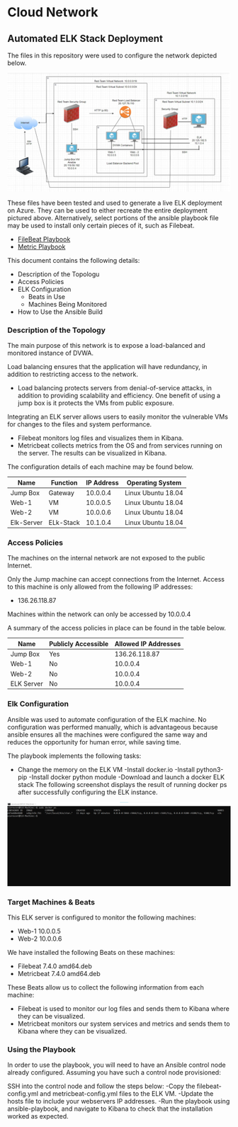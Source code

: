 # Cloud Network
## Automated ELK Stack Deployment

The files in this repository were used to configure the network depicted below.

![](Diagrams/cloud-network.png)

These files have been tested and used to generate a live ELK deployment on Azure. They can be used to either recreate the entire deployment pictured above. Alternatively, select portions of the ansible playbook file may be used to install only certain pieces of it, such as Filebeat.

  - [FileBeat Playbook](https://github.com/MaddoxSecurity/UCLA-CyberSecurity-BootCamp/blob/main/Ansible/File%20Beat%20Ansible%20playbook.txt)
  - [Metric Playbook](https://github.com/MaddoxSecurity/UCLA-CyberSecurity-BootCamp/blob/main/Ansible/Metricbeat-playbook.yml.txt)

This document contains the following details:
- Description of the Topologu
- Access Policies
- ELK Configuration
  - Beats in Use
  - Machines Being Monitored
- How to Use the Ansible Build


### Description of the Topology

The main purpose of this network is to expose a load-balanced and monitored instance of DVWA.

Load balancing ensures that the application will have redundancy, in addition to restricting access to the network.
- Load balancing protects servers from denial-of-service attacks, in addition to providing scalability and efficiency. One benefit of using a jump box is it protects the VMs from public exposure.

Integrating an ELK server allows users to easily monitor the vulnerable VMs for changes to the files and system performance.
- Filebeat monitors log files and visualizes them in Kibana.
- Metricbeat collects metrics from the OS and from services running on the server. The results can be visualized in Kibana.

The configuration details of each machine may be found below.

| Name     | Function | IP Address | Operating System |
|----------|----------|------------|------------------|
| Jump Box | Gateway  | 10.0.0.4   |Linux Ubuntu 18.04|
| Web-1    | VM       | 10.0.0.5   |Linux Ubuntu 18.04|
| Web-2    | VM       | 10.0.0.6   |Linux Ubuntu 18.04|
|Elk-Server|ELk-Stack | 10.1.0.4   |Linux Ubuntu 18.04|

### Access Policies

The machines on the internal network are not exposed to the public Internet. 

Only the Jump machine can accept connections from the Internet. Access to this machine is only allowed from the following IP addresses:
- 136.26.118.87

Machines within the network can only be accessed by 10.0.0.4

A summary of the access policies in place can be found in the table below.

| Name     | Publicly Accessible | Allowed IP Addresses |
|----------|---------------------|----------------------|
| Jump Box | Yes                 | 136.26.118.87        |
|  Web-1   | No                  | 10.0.0.4             |
|  Web-2   | No                  | 10.0.0.4             |
|ELK Server| No                  | 10.0.0.4             |

### Elk Configuration

Ansible was used to automate configuration of the ELK machine. No configuration was performed manually, which is advantageous because ansible ensures all the machines were configured the same way and reduces the opportunity for human error, while saving time.

The playbook implements the following tasks:
- Change the memory on the ELK VM
-Install docker.io
-Install python3-pip
-Install docker python module
-Download and launch a docker ELK stack The following screenshot displays the result of running docker ps after successfully configuring the ELK instance.


![](Diagrams/sudo_docker_ps.png)

### Target Machines & Beats
This ELK server is configured to monitor the following machines:
- Web-1 10.0.0.5
- Web-2 10.0.0.6

We have installed the following Beats on these machines:
- Filebeat 7.4.0 amd64.deb
- Metricbeat 7.4.0 amd64.deb

These Beats allow us to collect the following information from each machine:
- Filebeat is used to monitor our log files and sends them to Kibana where they can be visualized.
- Metricbeat monitors our system services and metrics and sends them to Kibana where they can be visualized.

### Using the Playbook
In order to use the playbook, you will need to have an Ansible control node already configured. Assuming you have such a control node provisioned: 

SSH into the control node and follow the steps below:
-Copy the filebeat-config.yml and metricbeat-config.yml files to the ELK VM.
-Update the hosts file to include your webservers IP addresses.
-Run the playbook using ansible-playbook, and navigate to Kibana to check that the installation worked as expected.

